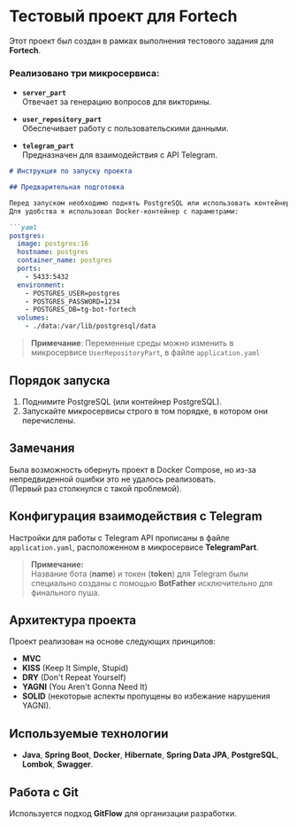# Тестовый проект для Fortech

Этот проект был создан в рамках выполнения тестового задания для **Fortech**.  

### Реализовано три микросервиса:

- **`server_part`**  
  Отвечает за генерацию вопросов для викторины.

- **`user_repository_part`**  
  Обеспечивает работу с пользовательскими данными.

- **`telegram_part`**  
  Предназначен для взаимодействия с API Telegram.

```markdown
# Инструкция по запуску проекта

## Предварительная подготовка

Перед запуском необходимо поднять PostgreSQL или использовать контейнер с PostgreSQL.  
Для удобства я использовал Docker-контейнер с параметрами:  

```yaml
postgres:
  image: postgres:16
  hostname: postgres
  container_name: postgres
  ports:
    - 5433:5432
  environment:
    - POSTGRES_USER=postgres
    - POSTGRES_PASSWORD=1234
    - POSTGRES_DB=tg-bot-fortech
  volumes:
    - ./data:/var/lib/postgresql/data
```

> **Примечание**: Переменные среды можно изменить в микросервисе `UserRepositoryPart`, в файле `application.yaml`

## Порядок запуска

1. Поднимите PostgreSQL (или контейнер PostgreSQL).
2. Запускайте микросервисы строго в том порядке, в котором они перечислены.

## Замечания

Была возможность обернуть проект в Docker Compose, но из-за непредвиденной ошибки это не удалось реализовать.  
(Первый раз столкнулся с такой проблемой).  

## Конфигурация взаимодействия с Telegram

Настройки для работы с Telegram API прописаны в файле `application.yaml`, расположенном в микросервисе **TelegramPart**.

> **Примечание:**  
> Название бота (**name**) и токен (**token**) для Telegram были специально созданы с помощью **BotFather** исключительно для финального пуша.  


## Архитектура проекта

Проект реализован на основе следующих принципов:  
- **MVC**  
- **KISS** (Keep It Simple, Stupid)  
- **DRY** (Don't Repeat Yourself)  
- **YAGNI** (You Aren't Gonna Need It)  
- **SOLID** (некоторые аспекты пропущены во избежание нарушения YAGNI).  

## Используемые технологии

- **Java**, **Spring Boot**, **Docker**, **Hibernate**, **Spring Data JPA**, **PostgreSQL**, **Lombok**, **Swagger**.  

## Работа с Git

Используется подход **GitFlow** для организации разработки.  

